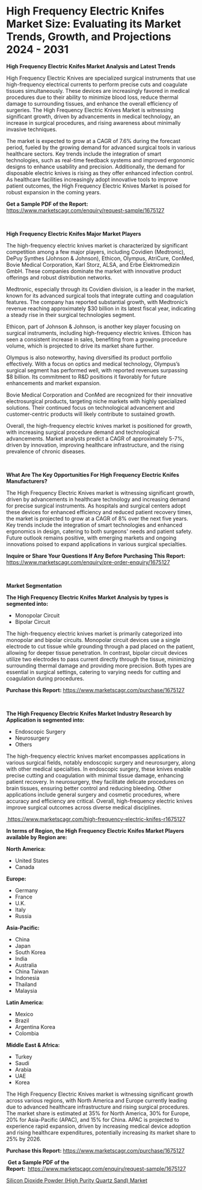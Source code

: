 <p><h1>High Frequency Electric Knifes Market Size: Evaluating its Market Trends, Growth, and Projections 2024 - 2031</h1></p><p><strong>High Frequency Electric Knifes Market Analysis and Latest Trends</strong></p>
<p><p>High Frequency Electric Knives are specialized surgical instruments that use high-frequency electrical currents to perform precise cuts and coagulate tissues simultaneously. These devices are increasingly favored in medical procedures due to their ability to minimize blood loss, reduce thermal damage to surrounding tissues, and enhance the overall efficiency of surgeries. The High Frequency Electric Knives Market is witnessing significant growth, driven by advancements in medical technology, an increase in surgical procedures, and rising awareness about minimally invasive techniques. </p><p>The market is expected to grow at a CAGR of 7.6% during the forecast period, fueled by the growing demand for advanced surgical tools in various healthcare sectors. Key trends include the integration of smart technologies, such as real-time feedback systems and improved ergonomic designs to enhance usability and precision. Additionally, the demand for disposable electric knives is rising as they offer enhanced infection control. As healthcare facilities increasingly adopt innovative tools to improve patient outcomes, the High Frequency Electric Knives Market is poised for robust expansion in the coming years.</p></p>
<p><strong>Get a Sample PDF of the Report:&nbsp;</strong> <a href="https://www.marketscagr.com/enquiry/request-sample/1675127?utm_campaign=2003&utm_medium=2&utm_source=Github&utm_content=ia&utm_term=28122024&utm_id=high-frequency-electric-knifes">https://www.marketscagr.com/enquiry/request-sample/1675127</a></p>
<p>&nbsp;</p>
<p><strong>High Frequency Electric Knifes Major Market Players</strong></p>
<p><p>The high-frequency electric knives market is characterized by significant competition among a few major players, including Covidien (Medtronic), DePuy Synthes (Johnson & Johnson), Ethicon, Olympus, AtriCure, ConMed, Bovie Medical Corporation, Karl Storz, ALSA, and Erbe Elektromedizin GmbH. These companies dominate the market with innovative product offerings and robust distribution networks.</p><p>Medtronic, especially through its Covidien division, is a leader in the market, known for its advanced surgical tools that integrate cutting and coagulation features. The company has reported substantial growth, with Medtronic’s revenue reaching approximately $30 billion in its latest fiscal year, indicating a steady rise in their surgical technologies segment.</p><p>Ethicon, part of Johnson & Johnson, is another key player focusing on surgical instruments, including high-frequency electric knives. Ethicon has seen a consistent increase in sales, benefiting from a growing procedure volume, which is projected to drive its market share further.</p><p>Olympus is also noteworthy, having diversified its product portfolio effectively. With a focus on optics and medical technology, Olympus’s surgical segment has performed well, with reported revenues surpassing $8 billion. Its commitment to R&D positions it favorably for future enhancements and market expansion.</p><p>Bovie Medical Corporation and ConMed are recognized for their innovative electrosurgical products, targeting niche markets with highly specialized solutions. Their continued focus on technological advancement and customer-centric products will likely contribute to sustained growth.</p><p>Overall, the high-frequency electric knives market is positioned for growth, with increasing surgical procedure demand and technological advancements. Market analysts predict a CAGR of approximately 5-7%, driven by innovation, improving healthcare infrastructure, and the rising prevalence of chronic diseases.</p></p>
<p>&nbsp;</p>
<p><strong>What Are The Key Opportunities For High Frequency Electric Knifes Manufacturers?</strong></p>
<p><p>The High Frequency Electric Knives market is witnessing significant growth, driven by advancements in healthcare technology and increasing demand for precise surgical instruments. As hospitals and surgical centers adopt these devices for enhanced efficiency and reduced patient recovery times, the market is projected to grow at a CAGR of 8% over the next five years. Key trends include the integration of smart technologies and enhanced ergonomics in design, catering to both surgeons' needs and patient safety. Future outlook remains positive, with emerging markets and ongoing innovations poised to expand applications in various surgical specialties.</p></p>
<p><strong>Inquire or Share Your Questions If Any Before Purchasing This Report:</strong> <a href="https://www.marketscagr.com/enquiry/pre-order-enquiry/1675127?utm_campaign=2003&utm_medium=2&utm_source=Github&utm_content=ia&utm_term=28122024&utm_id=high-frequency-electric-knifes">https://www.marketscagr.com/enquiry/pre-order-enquiry/1675127</a></p>
<p>&nbsp;</p>
<p><strong>Market Segmentation</strong></p>
<p><strong>The High Frequency Electric Knifes Market Analysis by types is segmented into:</strong></p>
<p><ul><li>Monopolar Circuit</li><li>Bipolar Circuit</li></ul></p>
<p><p>The high-frequency electric knives market is primarily categorized into monopolar and bipolar circuits. Monopolar circuit devices use a single electrode to cut tissue while grounding through a pad placed on the patient, allowing for deeper tissue penetration. In contrast, bipolar circuit devices utilize two electrodes to pass current directly through the tissue, minimizing surrounding thermal damage and providing more precision. Both types are essential in surgical settings, catering to varying needs for cutting and coagulation during procedures.</p></p>
<p><strong>Purchase this Report:&nbsp;</strong><a href="https://www.marketscagr.com/purchase/1675127?utm_campaign=2003&utm_medium=2&utm_source=Github&utm_content=ia&utm_term=28122024&utm_id=high-frequency-electric-knifes">https://www.marketscagr.com/purchase/1675127</a></p>
<p>&nbsp;</p>
<p><strong>The High Frequency Electric Knifes Market Industry Research by Application is segmented into:</strong></p>
<p><ul><li>Endoscopic Surgery</li><li>Neurosurgery</li><li>Others</li></ul></p>
<p><p>The high-frequency electric knives market encompasses applications in various surgical fields, notably endoscopic surgery and neurosurgery, along with other medical specialties. In endoscopic surgery, these knives enable precise cutting and coagulation with minimal tissue damage, enhancing patient recovery. In neurosurgery, they facilitate delicate procedures on brain tissues, ensuring better control and reducing bleeding. Other applications include general surgery and cosmetic procedures, where accuracy and efficiency are critical. Overall, high-frequency electric knives improve surgical outcomes across diverse medical disciplines.</p></p>
<p><a href="https://www.marketscagr.com/high-frequency-electric-knifes-r1675127?utm_campaign=2003&utm_medium=2&utm_source=Github&utm_content=ia&utm_term=28122024&utm_id=high-frequency-electric-knifes">&nbsp;https://www.marketscagr.com/high-frequency-electric-knifes-r1675127</a></p>
<p><strong>In terms of Region, the High Frequency Electric Knifes Market Players available by Region are:</strong></p>
<p>
    <p> <strong> North America: </strong>
        <ul>
            <li>United States</li>
            <li>Canada</li>
        </ul>
        </p> 
    <p> <strong> Europe: </strong>
        <ul>
            <li>Germany</li>
            <li>France</li>
            <li>U.K.</li>
            <li>Italy</li>
            <li>Russia</li>
        </ul>
        </p> 
    <p> <strong> Asia-Pacific: </strong>
        <ul>
            <li>China</li>
            <li>Japan</li>
            <li>South Korea</li>
            <li>India</li>
            <li>Australia</li>
            <li>China Taiwan</li>
            <li>Indonesia</li>
            <li>Thailand</li>
            <li>Malaysia</li>
        </ul>
        </p> 
    <p> <strong> Latin America: </strong>
        <ul>
            <li>Mexico</li>
            <li>Brazil</li>
            <li>Argentina Korea</li>
            <li>Colombia</li>
        </ul>
        </p> 
    <p> <strong> Middle East & Africa: </strong>
        <ul>
            <li>Turkey</li>
            <li>Saudi</li>
            <li>Arabia</li>
            <li>UAE</li>
            <li>Korea</li>
        </ul>
    </p>
    </p>
<p><p>The High Frequency Electric Knives market is witnessing significant growth across various regions, with North America and Europe currently leading due to advanced healthcare infrastructure and rising surgical procedures. The market share is estimated at 35% for North America, 30% for Europe, 20% for Asia-Pacific (APAC), and 15% for China. APAC is projected to experience rapid expansion, driven by increasing medical device adoption and rising healthcare expenditures, potentially increasing its market share to 25% by 2026.</p></p>
<p><strong>Purchase this Report: </strong><a href="https://www.marketscagr.com/purchase/1675127?utm_campaign=2003&utm_medium=2&utm_source=Github&utm_content=ia&utm_term=28122024&utm_id=high-frequency-electric-knifes">https://www.marketscagr.com/purchase/1675127</a></p>
<p>&nbsp;<strong>Get a Sample PDF of the Report:&nbsp;&nbsp;</strong><a href="https://www.marketscagr.com/enquiry/request-sample/1675127?utm_campaign=2003&utm_medium=2&utm_source=Github&utm_content=ia&utm_term=28122024&utm_id=high-frequency-electric-knifes">https://www.marketscagr.com/enquiry/request-sample/1675127</a></p>
<p><strong></strong></p>
<p><p><a href="https://github.com/mauripalmi/Market-Research-Report-List-5/blob/main/silicon-dioxide-powder-high-purity-quartz-sand-market.md?utm_campaign=2003&utm_medium=2&utm_source=Github&utm_content=ia&utm_term=28122024&utm_id=high-frequency-electric-knifes">Silicon Dioxide Powder (High Purity Quartz Sand) Market</a></p></p>